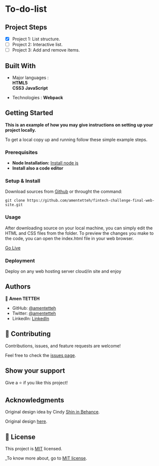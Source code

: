 # To-do-list

## Project Steps

- [x] Project 1: List structure.
- [ ] Project 2: Interactive list.
- [ ] Project 3: Add and remove items.

## Built With

- Major languages :\
  **HTML5**  \
  **CSS3**
  **JavaScript**

- Technologies :
    **Webpack**


## Getting Started

**This is an example of how you may give instructions on setting up your project locally.**


To get a local copy up and running follow these simple example steps.

### Prerequisites

* **Node Installation:** [Install node js](https://nodejs.org/en/download/)
* **Install also a code editor**

### Setup & Install

Download sources from [Github](https://github.com/amentetteh/to-do-list-app.git) or throught the command: 
```
git clone https://github.com/amentetteh/fintech-challenge-final-web-site.git

```

### Usage

After downloading source on your local machine, you can simply edit the HTML and CSS files from the folder. To preview the changes you make to the code, you can open the index.html file in your web browser.

[Go Live](https://github.com/amentetteh/to-do-list-app)

### Deployment
Deploy on any web hosting server cloud/in site and enjoy 




## Authors

👤 **Amen TETTEH**

- GitHub: [@amentetteh](https://github.com/amentetteh)
- Twitter: [@amentetteh](https://twitter.com/amentetteh)
- LinkedIn: [LinkedIn](https://linkedin.com/in/amentetteh)

## 🤝 Contributing

Contributions, issues, and feature requests are welcome!

Feel free to check the [issues page](../../issues/).

## Show your support

Give a ⭐️ if you like this project!

## Acknowledgments

Original design idea by Cindy [Shin in Behance](https://www.behance.net/adagio07).

Original design [here](https://www.behance.net/gallery/29845175/CC-Global-Summit-2015).

## 📝 License

This project is [MIT](./LICENSE) licensed.

_To know more about, go to [MIT license](https://choosealicense.com/licenses/mit/).